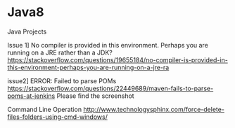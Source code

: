 # Java8

Java Projects

Issue 1] No compiler is provided in this environment. Perhaps you are running on a JRE rather than a JDK?
https://stackoverflow.com/questions/19655184/no-compiler-is-provided-in-this-environment-perhaps-you-are-running-on-a-jre-ra

issue2] ERROR: Failed to parse POMs
https://stackoverflow.com/questions/22449689/maven-fails-to-parse-poms-at-jenkins
Please find the screenshot

Command Line Operation
http://www.technologysphinx.com/force-delete-files-folders-using-cmd-windows/
